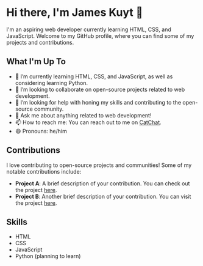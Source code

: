 # Hi there, I'm James Kuyt 👋

I'm an aspiring web developer currently learning HTML, CSS, and JavaScript. Welcome to my GitHub profile, where you can find some of my projects and contributions.

## What I'm Up To

- 🌱 I’m currently learning HTML, CSS, and JavaScript, as well as considering learning Python.
- 👯 I’m looking to collaborate on open-source projects related to web development.
- 🤔 I’m looking for help with honing my skills and contributing to the open-source community.
- 💬 Ask me about anything related to web development!
- 📫 How to reach me: You can reach out to me on [CatChat](https://catchat-meow.netlify.app/).
- 😄 Pronouns: he/him
## Contributions

I love contributing to open-source projects and communities! Some of my notable contributions include:

- **Project A**: A brief description of your contribution. You can check out the project [here](https://project-a-url.com/).
- **Project B**: Another brief description of your contribution. You can visit the project [here](https://project-b-url.com/).

## Skills

- HTML
- CSS
- JavaScript
- Python (planning to learn)
